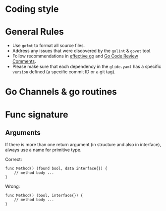 # Coding style

# General Rules
- Use `gofmt` to format all source files.
- Address any issues that were discovered by the `golint` & `govet` tool.
- Follow recommendations in [effective go](https://golang.org/doc/effective_go.html) and [Go Code Review Comments](https://github.com/golang/go/wiki/CodeReviewComments).
- Please make sure that each dependency in the `glide.yaml` has a specific `version` defined (a specific commit ID or a git tag).

# Go Channels & go routines


# Func signature
## Arguments
If there is more than one return argument (in structure and also in interface), always use a name for primitive type.

Correct:
```
func Method() (found bool, data interface{}) {
    // method body ...
}
```
 
Wrong:
```
func Method() (bool, interface{}) {
    // method body ...
}
```
 
